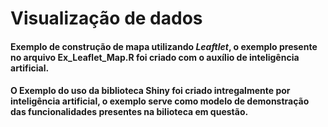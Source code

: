 <h1>Visualização de dados</h1>

<h4>Exemplo de construção de mapa utilizando <i>Leaftlet</i>, o exemplo presente no arquivo Ex_Leaflet_Map.R foi criado com o auxílio de inteligência artificial.</h4>

<h4>O Exemplo do uso da biblioteca Shiny foi criado intregalmente por inteligência artificial, o exemplo serve como modelo de demonstração das funcionalidades presentes na bilioteca em questão.</h4>
